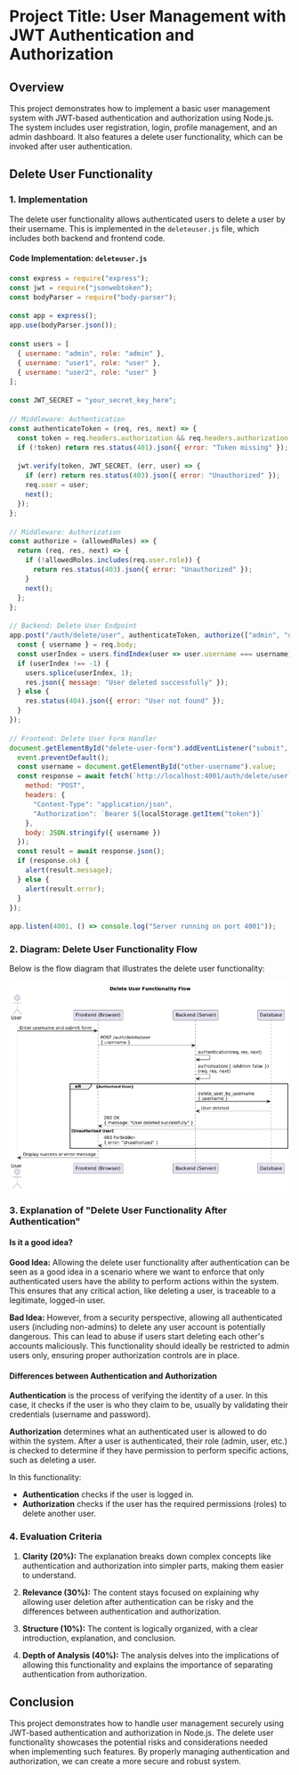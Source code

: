 # Project Title: User Management with JWT Authentication and Authorization

## Overview
This project demonstrates how to implement a basic user management system with JWT-based authentication and authorization using Node.js. The system includes user registration, login, profile management, and an admin dashboard. It also features a delete user functionality, which can be invoked after user authentication.

## Delete User Functionality

### 1. Implementation

The delete user functionality allows authenticated users to delete a user by their username. This is implemented in the `deleteuser.js` file, which includes both backend and frontend code.

#### Code Implementation: `deleteuser.js`
```javascript
const express = require("express");
const jwt = require("jsonwebtoken");
const bodyParser = require("body-parser");

const app = express();
app.use(bodyParser.json());

const users = [
  { username: "admin", role: "admin" },
  { username: "user1", role: "user" },
  { username: "user2", role: "user" }
];

const JWT_SECRET = "your_secret_key_here";

// Middleware: Authentication
const authenticateToken = (req, res, next) => {
  const token = req.headers.authorization && req.headers.authorization.split(" ")[1];
  if (!token) return res.status(401).json({ error: "Token missing" });

  jwt.verify(token, JWT_SECRET, (err, user) => {
    if (err) return res.status(403).json({ error: "Unauthorized" });
    req.user = user;
    next();
  });
};

// Middleware: Authorization
const authorize = (allowedRoles) => {
  return (req, res, next) => {
    if (!allowedRoles.includes(req.user.role)) {
      return res.status(403).json({ error: "Unauthorized" });
    }
    next();
  };
};

// Backend: Delete User Endpoint
app.post("/auth/delete/user", authenticateToken, authorize(["admin", "user"]), (req, res) => {
  const { username } = req.body;
  const userIndex = users.findIndex(user => user.username === username);
  if (userIndex !== -1) {
    users.splice(userIndex, 1);
    res.json({ message: "User deleted successfully" });
  } else {
    res.status(404).json({ error: "User not found" });
  }
});

// Frontend: Delete User Form Handler
document.getElementById("delete-user-form").addEventListener("submit", async (event) => {
  event.preventDefault();
  const username = document.getElementById("other-username").value;
  const response = await fetch(`http://localhost:4001/auth/delete/user`, {
    method: "POST",
    headers: {
      "Content-Type": "application/json",
      "Authorization": `Bearer ${localStorage.getItem("token")}`
    },
    body: JSON.stringify({ username })
  });
  const result = await response.json();
  if (response.ok) {
    alert(result.message);
  } else {
    alert(result.error);
  }
});

app.listen(4001, () => console.log("Server running on port 4001"));


```

### 2. Diagram: Delete User Functionality Flow

Below is the flow diagram that illustrates the delete user functionality:

![Delete User Functionality Flow](./image.png)

### 3. Explanation of "Delete User Functionality After Authentication"

#### Is it a good idea?

**Good Idea:** 
Allowing the delete user functionality after authentication can be seen as a good idea in a scenario where we want to enforce that only authenticated users have the ability to perform actions within the system. This ensures that any critical action, like deleting a user, is traceable to a legitimate, logged-in user.

**Bad Idea:** 
However, from a security perspective, allowing all authenticated users (including non-admins) to delete any user account is potentially dangerous. This can lead to abuse if users start deleting each other's accounts maliciously. This functionality should ideally be restricted to admin users only, ensuring proper authorization controls are in place.

#### Differences between Authentication and Authorization

**Authentication** is the process of verifying the identity of a user. In this case, it checks if the user is who they claim to be, usually by validating their credentials (username and password).

**Authorization** determines what an authenticated user is allowed to do within the system. After a user is authenticated, their role (admin, user, etc.) is checked to determine if they have permission to perform specific actions, such as deleting a user.

In this functionality:
- **Authentication** checks if the user is logged in.
- **Authorization** checks if the user has the required permissions (roles) to delete another user.

### 4. Evaluation Criteria

1. **Clarity (20%):** The explanation breaks down complex concepts like authentication and authorization into simpler parts, making them easier to understand.
  
2. **Relevance (30%):** The content stays focused on explaining why allowing user deletion after authentication can be risky and the differences between authentication and authorization.

3. **Structure (10%):** The content is logically organized, with a clear introduction, explanation, and conclusion.

4. **Depth of Analysis (40%):** The analysis delves into the implications of allowing this functionality and explains the importance of separating authentication from authorization.

## Conclusion

This project demonstrates how to handle user management securely using JWT-based authentication and authorization in Node.js. The delete user functionality showcases the potential risks and considerations needed when implementing such features. By properly managing authentication and authorization, we can create a more secure and robust system.
```
